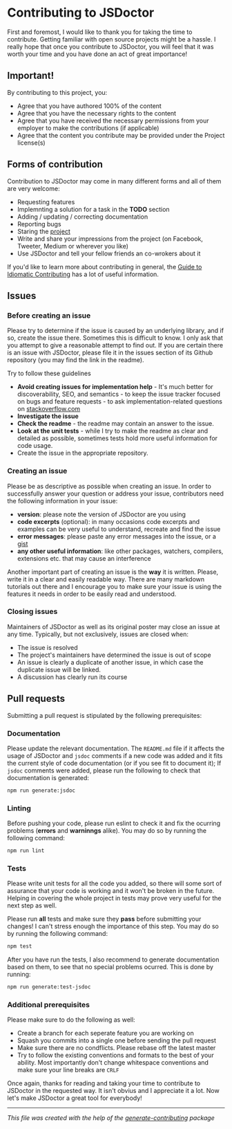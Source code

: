 Contributing to JSDoctor
========================

First and foremost, I would like to thank you for taking the time to contribute. Getting familiar with open source projects might be a hassle. I really hope that once you contribute to JSDoctor, you will feel that it was worth your time and you have done an act of great importance!

## Important!

By contributing to this project, you:

* Agree that you have authored 100% of the content
* Agree that you have the necessary rights to the content
* Agree that you have received the necessary permissions from your employer to make the contributions (if applicable)
* Agree that the content you contribute may be provided under the Project license(s)

## Forms of contribution

Contribution to JSDoctor may come in many different forms and all of them are very welcome:

* Requesting features
* Implemnting a solution for a task in the **TODO** section
* Adding / updating / correcting documentation
* Reporting bugs
* Staring the [project](https://github.com/yashag/jsdoctor)
* Write and share your impressions from the project (on Facebook, Tweeter, Medium or wherever you like)
* Use JSDoctor and tell your fellow friends an co-wrokers about it

If you'd like to learn more about contributing in general, the [Guide to Idiomatic Contributing](https://github.com/jonschlinkert/idiomatic-contributing) has a lot of useful information.

## Issues

### Before creating an issue

Please try to determine if the issue is caused by an underlying library, and if so, create the issue there. Sometimes this is difficult to know. I only ask that you attempt to give a reasonable attempt to find out. If you are certain there is an issue with JSDoctor, please file it in the issues section of its Github repository (you may find the link in the readme).

Try to follow these guidelines

* **Avoid creating issues for implementation help** - It's much better for discoverability, SEO, and semantics - to keep the issue tracker focused on bugs and feature requests - to ask implementation-related questions on [stackoverflow.com][so]
* **Investigate the issue**
* **Check the readme** - the readme may contain an answer to the issue.
* **Look at the unit tests** - while I try to make the readme as clear and detailed as possible, sometimes tests hold more useful information for code usage.
* Create the issue in the appropriate repository.

### Creating an issue

Please be as descriptive as possible when creating an issue. In order to successfully answer your question or address your issue, contributors need the following information in your issue:

* **version**: please note the version of JSDoctor are you using
* **code excerpts** (optional): in many occasions code excerpts and examples can be very useful to understand, recreate and find the issue
* **error messages**: please paste any error messages into the issue, or a [gist](https://gist.github.com/)
* **any other useful information**: like other packages, watchers, compilers, extensions etc. that may cause an interference

Another important part of creating an issue is the **way** it is written. Please, write it in a clear and easily readable way. There are many markdown tutorials out there and I encourage you to make sure your issue is using the features it needs in order to be easily read and understood.

### Closing issues

Maintainers of JSDoctor as well as its original poster may close an issue at any time. Typically, but not exclusively, issues are closed when:

* The issue is resolved
* The project's maintainers have determined the issue is out of scope
* An issue is clearly a duplicate of another issue, in which case the duplicate issue will be linked.
* A discussion has clearly run its course


## Pull requests

Submitting a pull request is stipulated by the following prerequisites:

### Documentation

Please update the relevant documentation. The `README.md` file if it affects the usage of JSDoctor and `jsdoc` comments if a new code was added and it fits the current style of code documentation (or if you see fit to document it);
If `jsdoc` comments were added, please run the following to check that documentation is generated:

```sh
npm run generate:jsdoc
```

### Linting

Before pushing your code, please run eslint to check it and fix the ocurring problems (**errors** and **warninngs** alike).
You may do so by running the following command:

```sh
npm run lint
```

### Tests

Please write unit tests for all the code you added, so there will some sort of assurance that your code is working and it won't be broken in the future. Helping in covering the whole project in tests may prove very useful for the next step as well.

Please run **all** tests and make sure they **pass** before submitting your changes! I can't stress enough the importance of this step. You may do so by running the following command:

```sh
npm test
```

After you have run the tests, I also recommend to generate documentation based on them, to see that no special problems ocurred. This is done by running:

```sh
npm run generate:test-jsdoc
```

### Additional prerequisites

Please make sure to do the following as well:

* Create a branch for each seperate feature you are working on
* Squash you commits into a single one before sending the pull request
* Make sure there are no condflicts. Please rebase off the latest master
* Try to follow the existing conventions and formats to the best of your ability. Most importantly don't change whitespace conventions and make sure your line breaks are `CRLF`


Once again, thanks for reading and taking your time to contribute to JSDoctor in the requested way. It isn't obvius and I appreciate it a lot. Now let's make JSDoctor a great tool for everybody!

[so]: http://stackoverflow.com/questions/tagged/jsdoctor

----------
_This file was created with the help of the [generate-contributing](https://www.npmjs.com/package/generate-contributing) package_